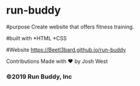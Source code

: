 # run-buddy

#purpose
Create website that offers fitness training.

#built with
*HTML
*CSS

#Website
https://Beetl3bard.github.io/run-buddy

Contributions
Made with ❤️ by Josh West

### ©️2019 Run Buddy, Inc
